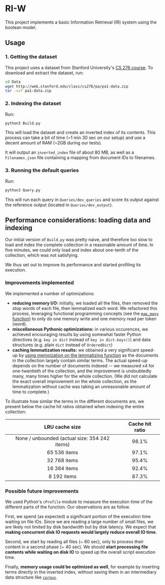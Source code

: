 # RI-W

This project implements a basic Information Retrieval (IR) system using the
boolean model.

## Usage

### 1. Getting the dataset

This project uses a dataset from Stanford University's [CS 276
course](http://web.stanford.edu/class/cs276/). To download and extract the
dataset, run:

```sh
cd Data
wget http://web.stanford.edu/class/cs276/pa/pa1-data.zip
tar -xvf pa1-data.zip
```

### 2. Indexing the dataset

Run:

```sh
python3 Build.py
```

This will load the dataset and create an inverted index of its contents. This
process can take a bit of time (~1 min 30 sec on our setup) and use a decent
amount of RAM (~2GB during our tests).

It will output an `inverted_index` file of about 80 MB, as well as a
`Filenames.json` file containing a mapping from document IDs to filenames.

### 3. Running the default queries

Run:

```sh
python3 Query.py
```

This will run each query in `Queries/dev_queries` and score its output against
the reference output (located in `Queries/dev_output`).

## Performance considerations: loading data and indexing

Our initial version of `Build.py` was pretty naive, and therefore too slow to
load and index the complete collection in a reasonable amount of time. In five
minutes, we could only load and index about one-tenth of the collection, which
was not satisfying.

We thus set out to improve its performance and started profiling its execution.

### Improvements implemented

We implemented a number of optimizations:

* **reducing memory I/O:** initially, we loaded all the files, then removed the
  stop words of each file, then lemmatized each word. We refactored this
  process, leveraging functional programming concepts (see the [`map_many`
  function](https://github.com/hugo-sv/riw/blob/b22301b45145f2ef23191d65042560f2de266a39/Build.py#L22-L27))
  to only do one memory write and one memory read per token (word).
* **miscellaneous Pythonic optimizations:** in various occurences, we achieved
  encouraging results by using somewhat faster Python directives (e.g. `key in
  dict` instead of `key in dict.keys()`) and data structures (e.g. plain `dict`
  instead of `OrderedDict`)
* **caching lemmatization results:** we obtained a very significant speed-up by
  [using memoization on the lemmatizing
  function](https://github.com/hugo-sv/riw/blob/b22301b45145f2ef23191d65042560f2de266a39/Build.py#L78)
  as the documents in the collection largely contain similar terms. The actual
  speed-up depends on the number of documents indexed -- we measured x4 for
  one-twentieth of the collection, and the improvement is undoubtedly many, many
  times higher for the whole collection. (We did not calculate the exact overall
  improvement on the whole collection, as the lemmatization without cache was
  taking an unreasonable amount of time to complete.)

To illustrate how similar the terms in the different documents are, we present
below the cache hit ratios obtained when indexing the entire collection:

|                LRU cache size                 | Cache hit ratio |
| :-------------------------------------------: | :-------------: |
| None / unbounded (actual size: 354 242 items) |      98.1%      |
|                 65 536 items                  |      97.1%      |
|                 32 768 items                  |      95.4%      |
|                 16 384 items                  |      92.4%      |
|                  8 192 items                  |      87.3%      |

### Possible future improvements

We used Python's `cProfile` module to measure the execution time of the
different parts of the function. Our observations are as follow.

First, we spend (as expected) a significant portion of the execution time
waiting on file IOs. Since we are reading a large number of small files, we are
likely not limited by disk bandwidth but by disk latency. We expect that **making
concurrent disk IO requests would largely reduce overall IO time**.

Second, we start by reading all files (~ 60 sec), only to process their content
in a second phase (~ 40 sec). We should **start processing file contents while
waiting on disk IO** to speed up the overall script execution time.

Finally, **memory usage could be optimized as well**, for example by inserting terms
directly in the inverted index, without saving them in an intermediary data
structure like
[`corpus`](https://github.com/hugo-sv/riw/blob/b22301b45145f2ef23191d65042560f2de266a39/Build.py#L42).
